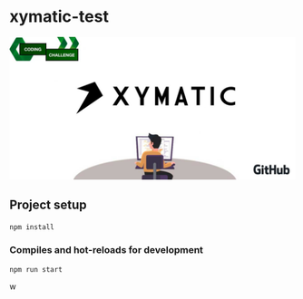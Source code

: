 # xymatic-test
<p align="center">
<img src="./.imgs/header.jpg" alt="Xymatic test">
</p>

## Project setup
```
npm install
```

### Compiles and hot-reloads for development
```
npm run start
```
w